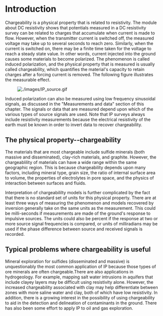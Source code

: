 # Introduction

Chargeability is a physical property that is related to resistivity. The
module about DC resistivity shows that potentials measured in a DC
resistivity survey can be related to charges that accumulate when
current is made to flow. However, when the transmitter current is
switched off, the measured voltage may take up to several seconds to
reach zero. Similarly, when the current is switched on, there may be a
finite time taken for the voltage to reach a steady state value. In
other words, current injected into the ground causes some materials to
become polarized. The phenomenon is called induced polarization, and the
physical property that is measured is usually called chargeability,
which quantifies the material's capacity to retain charges after a
forcing current is removed. The following figure illustrates the
measurable effect.

<figure class="align-center">
<img src="./images/IP_source.gif" alt="./images/IP_source.gif" />
</figure>

Induced polarization can also be measured using low frequency sinusoidal
signals, as discussed in the "Measurements and data" section of this
chapter. The signals or data that are measured depend upon which of the
various types of source signals are used. Note that IP surveys always
include resistivity measurements because the electrical resistivity of
the earth must be known in order to invert data to recover
chargeability.

## The physical property--chargeability

The materials that are most chargeable include sulfide minerals (both
massive and disseminated), clay-rich materials, and graphite. However,
the chargeablility of materials can have a wide range within the same
geographic region. This is because chargeability depends upon many
factors, including mineral type, grain size, the ratio of internal
surface area to volume, the properties of electrolytes in pore space,
and the physics of interaction between surfaces and fluids.

Interpretation of chargeabililty models is further complicated by the
fact that there is no standard set of units for this physical property.
There are at least three ways of measuring the phenomenon and models
recovered by inversion generally take on the same units as the
measurement. This could be milli-seconds if measurements are made of the
ground's response to impulsive sources. The units could also be percent
if the response at two or more source signal frequencies is compared, or
units of milliradians may be used if the phase difference between source
and received signals is recorded.

## Typical problems where chargeability is useful

Mineral exploration for sulfides (disseminated and massive) is
unquestionably the most common application of IP because those types of
ore minerals are often chargeable.There are also applications in
hydrogeology. For example, mapping salt water intrusions in aquifers
that include clayey layers may be difficult using resistivity alone.
However, the increased chargeability associated with clay may help
differentiate between zones with more saline water and clay, both of
which have low resistivity. In addition, there is a growing interest in
the possibility of using chargeability to aid in the detection and
delineation of contaminants in the ground. There has also been some
effort to apply IP to oil and gas exploration.
